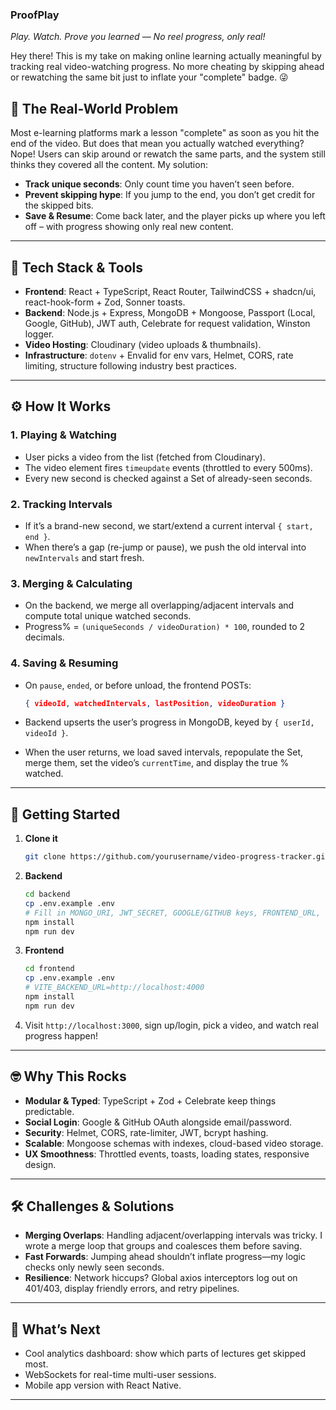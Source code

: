 ### **ProofPlay**

*Play. Watch. Prove you learned — No reel progress, only real!*

Hey there! This is my take on making online learning actually meaningful by tracking real video-watching progress. No more cheating by skipping ahead or rewatching the same bit just to inflate your "complete" badge. 😜

## 🧐 The Real-World Problem

Most e-learning platforms mark a lesson "complete" as soon as you hit the end of the video. But does that mean you actually watched everything? Nope! Users can skip around or rewatch the same parts, and the system still thinks they covered all the content. My solution:

* **Track unique seconds**: Only count time you haven’t seen before.
* **Prevent skipping hype**: If you jump to the end, you don’t get credit for the skipped bits.
* **Save & Resume**: Come back later, and the player picks up where you left off – with progress showing only real new content.


---

## 🔧 Tech Stack & Tools

* **Frontend**: React + TypeScript, React Router, TailwindCSS + shadcn/ui, react-hook-form + Zod, Sonner toasts.
* **Backend**: Node.js + Express, MongoDB + Mongoose, Passport (Local, Google, GitHub), JWT auth, Celebrate for request validation, Winston logger.
* **Video Hosting**: Cloudinary (video uploads & thumbnails).
* **Infrastructure**: `dotenv` + Envalid for env vars, Helmet, CORS, rate limiting, structure following industry best practices.

---

## ⚙️ How It Works

### 1. Playing & Watching

* User picks a video from the list (fetched from Cloudinary).
* The video element fires `timeupdate` events (throttled to every 500ms).
* Every new second is checked against a Set of already-seen seconds.

### 2. Tracking Intervals

* If it’s a brand-new second, we start/extend a current interval `{ start, end }`.
* When there’s a gap (re-jump or pause), we push the old interval into `newIntervals` and start fresh.

### 3. Merging & Calculating

* On the backend, we merge all overlapping/adjacent intervals and compute total unique watched seconds.
* Progress% = `(uniqueSeconds / videoDuration) * 100`, rounded to 2 decimals.

### 4. Saving & Resuming

* On `pause`, `ended`, or before unload, the frontend POSTs:

  ```json
  { videoId, watchedIntervals, lastPosition, videoDuration }
  ```
* Backend upserts the user’s progress in MongoDB, keyed by `{ userId, videoId }`.
* When the user returns, we load saved intervals, repopulate the Set, merge them, set the video’s `currentTime`, and display the true % watched.


---

## 🚀 Getting Started

1. **Clone it**

   ```bash
   git clone https://github.com/yourusername/video-progress-tracker.git
   ```
2. **Backend**

   ```bash
   cd backend
   cp .env.example .env
   # Fill in MONGO_URI, JWT_SECRET, GOOGLE/GITHUB keys, FRONTEND_URL, CLOUDINARY creds...
   npm install
   npm run dev
   ```
3. **Frontend**

   ```bash
   cd frontend
   cp .env.example .env
   # VITE_BACKEND_URL=http://localhost:4000
   npm install
   npm run dev
   ```
4. Visit `http://localhost:3000`, sign up/login, pick a video, and watch real progress happen!

---

## 🤓 Why This Rocks

* **Modular & Typed**: TypeScript + Zod + Celebrate keep things predictable.
* **Social Login**: Google & GitHub OAuth alongside email/password.
* **Security**: Helmet, CORS, rate-limiter, JWT, bcrypt hashing.
* **Scalable**: Mongoose schemas with indexes, cloud-based video storage.
* **UX Smoothness**: Throttled events, toasts, loading states, responsive design.

---

## 🛠️ Challenges & Solutions

* **Merging Overlaps**: Handling adjacent/overlapping intervals was tricky. I wrote a merge loop that groups and coalesces them before saving.
* **Fast Forwards**: Jumping ahead shouldn’t inflate progress—my logic checks only newly seen seconds.
* **Resilience**: Network hiccups? Global axios interceptors log out on 401/403, display friendly errors, and retry pipelines.

---

## 🔮 What’s Next

* Cool analytics dashboard: show which parts of lectures get skipped most.
* WebSockets for real-time multi-user sessions.
* Mobile app version with React Native.

---
